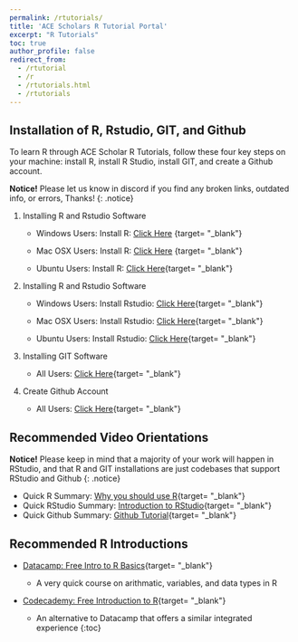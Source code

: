 ```yaml
---
permalink: /rtutorials/
title: 'ACE Scholars R Tutorial Portal'
excerpt: "R Tutorials"
toc: true
author_profile: false
redirect_from: 
  - /rtutorial
  - /r
  - /rtutorials.html
  - /rtutorials
---
```


## <i class="fas fa-fw fa-box-open"></i> Installation of R, Rstudio, GIT, and Github
To learn R through ACE Scholar R Tutorials, follow these four key steps on your machine: install R, install R Studio, install GIT, and create a Github account.

**Notice!** Please let us know in discord if you find any broken links, outdated info, or errors, Thanks!
{: .notice}

1. Installing R and Rstudio Software
	- Windows Users: Install R: [Click Here](https://www.datacamp.com/tutorial/installing-R-windows-mac-ubuntu#installing-r-on-windows-10) {target= "_blank"}
		
	- Mac OSX Users: Install R: [Click Here](https://www.datacamp.com/tutorial/installing-R-windows-mac-ubuntu#installing-r-on-mac-osx) {target= "_blank"}
		
	- Ubuntu Users: Install R: [Click Here](https://www.datacamp.com/tutorial/installing-R-windows-mac-ubuntu#installing-r-on-ubuntu-19.04/18.04/16.04){target= "_blank"}

2. Installing R and Rstudio Software
	- Windows Users: Install Rstudio: [Click Here](https://www.datacamp.com/tutorial/installing-R-windows-mac-ubuntu#installing-rstudio){target= "_blank"}
		
	- Mac OSX Users: Install Rstudio: [Click Here](https://www.datacamp.com/tutorial/installing-R-windows-mac-ubuntu#installing-rstudio-and-r-packages){target= "_blank"}
		
	- Ubuntu Users: Install Rstudio: [Click Here](https://www.datacamp.com/tutorial/installing-R-windows-mac-ubuntu#installing-rstudio-and-r-packages){target= "_blank"}
		
3. Installing GIT Software
	- All Users: [Click Here](https://github.com/git-guides/install-git){target= "_blank"}
	
4. Create Github Account
	- All Users: [Click Here](https://github.com/signup?ref_cta=Sign+up&ref_loc=header+logged+out&ref_page=%2F&source=header-home){target= "_blank"}
		
<a name="ROrientations"></a>
## <i class="fas fa-fw fa-video"></i> Recommended Video Orientations

**Notice!** Please keep in mind that a majority of your work will happen in RStudio, and that R and GIT installations are just codebases that support RStudio and Github
{: .notice}

- Quick R Summary: [Why you should use R](https://www.youtube.com/watch?v=9kYUGMg_14s&ab_channel=RProgramming101){target= "_blank"}
- Quick RStudio Summary: [Introduction to RStudio](https://www.youtube.com/watch?v=5YmcEYTSN7k&ab_channel=RTutorials){target= "_blank"}
- Quick Github Summary: [Github Tutorial](https://www.youtube.com/watch?v=iv8rSLsi1xo&ab_channel=AnsonAlexander){target= "_blank"}

<a name="RIntro"></a>
## <i class="fas fa-fw fa-code"></i> Recommended R Introductions

- [Datacamp: Free Intro to R Basics](https://campus.datacamp.com/courses/free-introduction-to-r/chapter-1-intro-to-basics-1?ex=1){target= "_blank"}
	- A very quick course on arithmatic, variables, and data types in R
	
- [Codecademy: Free Introduction to R](https://www.codecademy.com/courses/learn-r/lessons/introduction-to-r/exercises/why-r){target= "_blank"}
	- An alternative to Datacamp that offers a similar integrated experience
{:toc}